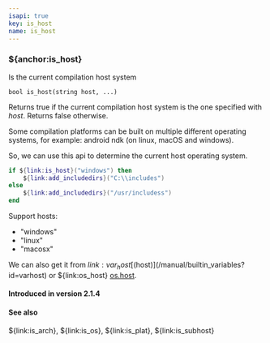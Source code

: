 ```yaml
---
isapi: true
key: is_host
name: is_host
---
```


### ${anchor:is_host}

Is the current compilation host system

`bool is_host(string host, ...)`

Returns true if the current compilation host system is the one specified with *host*. Returns false otherwise.

Some compilation platforms can be built on multiple different operating systems, for example: android ndk (on linux, macOS and windows).

So, we can use this api to determine the current host operating system.

```lua
if ${link:is_host}("windows") then
    ${link:add_includedirs}("C:\\includes")
else
    ${link:add_includedirs}("/usr/includess")
end
```

Support hosts:

* "windows"
* "linux"
* "macosx"

We can also get it from ${link:var_host} [$(host)](/manual/builtin_variables?id=varhost) or ${link:os_host} [os.host](/manual/builtin_modules?id=oshost).

#### Introduced in version 2.1.4

#### See also

${link:is_arch}, ${link:is_os}, ${link:is_plat}, ${link:is_subhost}
